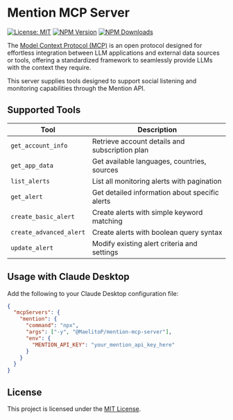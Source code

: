 # Mention MCP Server

[![License: MIT](https://img.shields.io/badge/License-MIT-yellow.svg)](https://opensource.org/licenses/MIT)
[![NPM Version](https://img.shields.io/npm/v/@MaelitoP/mention-mcp-server.svg)](https://www.npmjs.com/package/@MaelitoP/mention-mcp-server)
[![NPM Downloads](https://img.shields.io/npm/dm/@MaelitoP/mention-mcp-server.svg)](https://www.npmjs.com/package/@MaelitoP/mention-mcp-server)

The [Model Context Protocol (MCP)](https://modelcontextprotocol.io/introduction) is an open protocol designed for effortless integration between LLM applications and external data sources or tools, offering a standardized framework to seamlessly provide LLMs with the context they require.

This server supplies tools designed to support social listening and monitoring capabilities through the Mention API.

## Supported Tools

| Tool | Description |
|------|-------------|
| `get_account_info` | Retrieve account details and subscription plan |
| `get_app_data` | Get available languages, countries, sources |
| `list_alerts` | List all monitoring alerts with pagination |
| `get_alert` | Get detailed information about specific alerts |
| `create_basic_alert` | Create alerts with simple keyword matching |
| `create_advanced_alert` | Create alerts with boolean query syntax |
| `update_alert` | Modify existing alert criteria and settings |

## Usage with Claude Desktop

Add the following to your Claude Desktop configuration file:
```json
{
  "mcpServers": {
    "mention": {
      "command": "npx",
      "args": ["-y", "@MaelitoP/mention-mcp-server"],
      "env": {
        "MENTION_API_KEY": "your_mention_api_key_here"
      }
    }
  }
}
```

## License

This project is licensed under the [MIT License](LICENSE).
